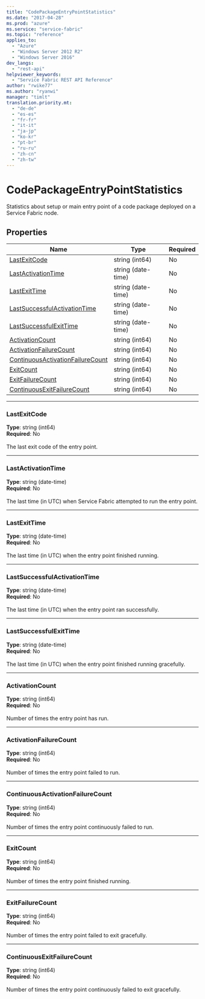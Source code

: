 ```yaml
---
title: "CodePackageEntryPointStatistics"
ms.date: "2017-04-28"
ms.prod: "azure"
ms.service: "service-fabric"
ms.topic: "reference"
applies_to: 
  - "Azure"
  - "Windows Server 2012 R2"
  - "Windows Server 2016"
dev_langs: 
  - "rest-api"
helpviewer_keywords: 
  - "Service Fabric REST API Reference"
author: "rwike77"
ms.author: "ryanwi"
manager: "timlt"
translation.priority.mt: 
  - "de-de"
  - "es-es"
  - "fr-fr"
  - "it-it"
  - "ja-jp"
  - "ko-kr"
  - "pt-br"
  - "ru-ru"
  - "zh-cn"
  - "zh-tw"
---
```

# CodePackageEntryPointStatistics

Statistics about setup or main entry point  of a code package deployed on a Service Fabric node.

## Properties
| Name | Type | Required |
| --- | --- | --- |
| [LastExitCode](#lastexitcode) | string (int64) | No |
| [LastActivationTime](#lastactivationtime) | string (date-time) | No |
| [LastExitTime](#lastexittime) | string (date-time) | No |
| [LastSuccessfulActivationTime](#lastsuccessfulactivationtime) | string (date-time) | No |
| [LastSuccessfulExitTime](#lastsuccessfulexittime) | string (date-time) | No |
| [ActivationCount](#activationcount) | string (int64) | No |
| [ActivationFailureCount](#activationfailurecount) | string (int64) | No |
| [ContinuousActivationFailureCount](#continuousactivationfailurecount) | string (int64) | No |
| [ExitCount](#exitcount) | string (int64) | No |
| [ExitFailureCount](#exitfailurecount) | string (int64) | No |
| [ContinuousExitFailureCount](#continuousexitfailurecount) | string (int64) | No |

____
### LastExitCode
__Type__: string (int64) <br/>
__Required__: No<br/>
<br/>
The last exit code of the entry point.

____
### LastActivationTime
__Type__: string (date-time) <br/>
__Required__: No<br/>
<br/>
The last time (in UTC) when Service Fabric attempted to run the entry point.

____
### LastExitTime
__Type__: string (date-time) <br/>
__Required__: No<br/>
<br/>
The last time (in UTC) when the entry point finished running.

____
### LastSuccessfulActivationTime
__Type__: string (date-time) <br/>
__Required__: No<br/>
<br/>
The last time (in UTC) when the entry point ran successfully.

____
### LastSuccessfulExitTime
__Type__: string (date-time) <br/>
__Required__: No<br/>
<br/>
The last time (in UTC) when the entry point finished running gracefully.

____
### ActivationCount
__Type__: string (int64) <br/>
__Required__: No<br/>
<br/>
Number of times the entry point has run.

____
### ActivationFailureCount
__Type__: string (int64) <br/>
__Required__: No<br/>
<br/>
Number of times the entry point failed to run.

____
### ContinuousActivationFailureCount
__Type__: string (int64) <br/>
__Required__: No<br/>
<br/>
Number of times the entry point continuously failed to run.

____
### ExitCount
__Type__: string (int64) <br/>
__Required__: No<br/>
<br/>
Number of times the entry point finished running.

____
### ExitFailureCount
__Type__: string (int64) <br/>
__Required__: No<br/>
<br/>
Number of times the entry point failed to exit gracefully.

____
### ContinuousExitFailureCount
__Type__: string (int64) <br/>
__Required__: No<br/>
<br/>
Number of times the entry point continuously failed to exit gracefully.
